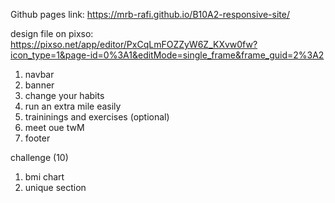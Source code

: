 Github pages link: https://mrb-rafi.github.io/B10A2-responsive-site/

design file on pixso: https://pixso.net/app/editor/PxCqLmFOZZyW6Z_KXvw0fw?icon_type=1&page-id=0%3A1&editMode=single_frame&frame_guid=2%3A2 

1. navbar
2. banner
3. change your habits
4. run an extra mile easily
5. traininings and exercises (optional)
6. meet oue twM
7. footer

challenge (10)
1. bmi chart
2. unique section